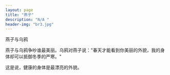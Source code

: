 ```yaml
---
layout: page
title: "燕子"
description: "N/A " 
header-img: "br3.jpg"
---
```



燕子与乌鸦

燕子与乌鸦争吵谁最美丽。乌鸦对燕子说："春天才能看到你美丽的外貌，我的身体却可以抵御冬季的严寒。"

这是说，健康的身体是最漂亮的外貌。